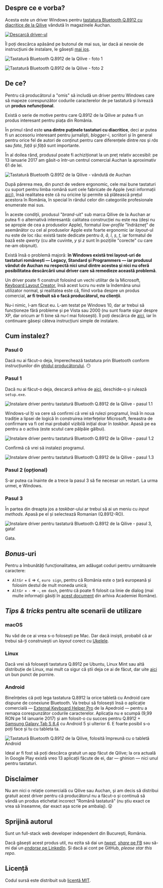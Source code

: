 ## Despre ce e vorba?

Acesta este un driver Windows pentru [tastatura Bluetooth Q.8912 cu diacritice de la Qilive](http://www.qilive.com/ro/produit/tastatura-compacta-bluetooth) vândută în magazinele Auchan.

[![Descarcă driver-ul](https://cloud.githubusercontent.com/assets/581999/21958218/e7a476ce-dab1-11e6-9ab8-c2b75dc99d23.png)](https://github.com/icflorescu/qilive-q8912-kbd-driver-win-ro/releases/download/1.0.0/q8912ro.zip)

Îl poți descărca apăsând pe butonul de mai sus, iar dacă ai nevoie de instrucțiuni de instalare, le găsești [mai jos](#cum-instalez).

![Tastatură Bluetooth Q.8912 de la Qilive - foto 1](https://cloud.githubusercontent.com/assets/581999/21957827/7a028862-daa8-11e6-8102-705b6fa59dce.jpg)

![Tastatură Bluetooth Q.8912 de la Qilive - foto 2](https://cloud.githubusercontent.com/assets/581999/21957831/7a1b7e12-daa8-11e6-854b-82ddc5386772.jpg)

## De ce?

Pentru că producătorul a "omis" să includă un driver pentru Windows care să mapeze corespunzător codurile caracterelor de pe tastatură și livrează un **produs nefuncțional**.

Există o serie de motive pentru care Q.8912 de la Qilive ar putea fi un produs interesant pentru piața din România.

În primul rând este **una dintre puținele tastaturi cu diacritice**, deci ar putea fi un accesoriu interesant pentru jurnaliști, *blogger*-i, scriitori și în general pentru orice fel de autori de conținut pentru care diferențele dintre *ras* și *râs* sau *fata*, *față* și *fâță* sunt importante.

În al doilea rând, produsul poate fi achiziționat la un preț relativ accesibil: pe 13 ianuarie 2017 am găsit-o într-un centrul comercial Auchan la aproximativ 61 de lei.

![Tastatură Bluetooth Q.8912 de la Qilive - vândută de Auchan](https://cloud.githubusercontent.com/assets/581999/21957829/7a03a2ce-daa8-11e6-95b6-20b512d5824b.jpg)

După părerea mea, din punct de vedere ergonomic, cele mai bune tastaturi cu suport pentru limba română sunt cele fabricate de Apple (vezi informații [aici](https://support.apple.com/ro-ro/HT201794)), însă realitatea este că nu oricine își permite să plătească prețul acestora în România, în special în rândul celor din categoriile profesionale enumerate mai sus.

În aceste condiții, produsul "*brand*-uit" sub marca Qilive de la Auchan ar putea fi o alternativă interesantă: calitatea construcției nu este rea (deși nu se apropie de cea a produselor Apple), formatul *low-profile* "îndrăzneț" de asemănător cu cel al produselor Apple este foarte ergonomic iar *layout*-ul nu este de loc rău: există taste dedicate pentru *ă*, *â*, *î*, *ș*, *ț*, iar formatul de bază este *qwerty* (cu alte cuvinte, *y* și *z* sunt în pozițiile "corecte" cu care ne-am obișnuit).

Există însă o problemă majoră: **în Windows există trei layout-uri de tastaturi românești — Legacy, Standard și Programmers — iar produsul vândut de Auchan nu respectă nici unul dintre acestea și nici nu oferă posibilitatea descărcării unui driver care să remedieze această problemă**.

Un driver poate fi construit folosind un vechi utilitar de la Microsoft, [Keyboard Layout Creator](https://www.microsoft.com/en-us/download/details.aspx?id=22339), însă acest lucru nu este la îndemâna unui utilizator normal, și realitatea este că, fiind vorba despre un produs comercial, **ar fi trebuit să o facă producătorul, nu clienții**.

Nu-i nimic, l-am făcut eu. L-am testat pe Windows 10, dar ar trebui să funcționeze fără probleme și pe Vista sau 2000 (nu sunt foarte sigur despre XP, dar oricum ar fi bine să nu-l mai folosești). Îl poți descărca de [aici](https://github.com/icflorescu/qilive-q8912-kbd-driver-win-ro/releases/download/1.0.0/q8912ro.zip), iar în continuare găseși câteva instrucțiuni simple de instalare.

## Cum instalez?

### Pasul 0

Dacă nu ai făcut-o deja, împerechează tastatura prin Bluetooth conform instrucțiunilor din [ghidul  producătorului](http://www.qilive.com/sites/default/files/content/notice/pdf/im_q.8912_qilive_bluetooth_keyboard_2.pdf). :no_mouth:

### Pasul 1

Dacă nu ai făcut-o deja, descarcă arhiva de [aici](https://github.com/icflorescu/qilive-q8912-kbd-driver-win-ro/releases/download/1.0.0/q8912ro.zip), deschide-o și rulează `setup.exe`.

![Instalare driver pentru tastatură Bluetooth Q.8912 de la Qilive - pasul 1.1](https://cloud.githubusercontent.com/assets/581999/21957825/7a01c558-daa8-11e6-9fed-cf3ad3ce40e4.jpg)

Windows-ul îți va cere să confirmi că vrei să rulezi programul, însă în noua tradiție a lipsei de logică în construirea interfețelor Microsoft, fereastra de confirmare va fi cel mai probabil vizibilă inițial doar în *taskbar*. Apasă pe ea pentru a o activa (este scutul care pâlpăie gălbui).

![Instalare driver pentru tastatură Bluetooth Q.8912 de la Qilive - pasul 1.2](https://cloud.githubusercontent.com/assets/581999/21957826/7a028b00-daa8-11e6-802e-67ba972cbb89.jpg)

Confirmă că vrei să instalezi programul.

![Instalare driver pentru tastatură Bluetooth Q.8912 de la Qilive - pasul 1.3](https://cloud.githubusercontent.com/assets/581999/21957830/7a07ad42-daa8-11e6-8f33-759cff85e6b7.jpg)

### Pasul 2 (opțional)

S-ar putea ca înainte de a trece la pasul 3 să fie necesar un restart. La urma urmei, e Windows.

### Pasul 3

În partea din dreapta jos a *taskbar*-ului ar trebui să ai un meniu cu *input methods*. Apasă pe el și selectează Romanian (Q.8912-RO).

![Instalare driver pentru tastatură Bluetooth Q.8912 de la Qilive - pasul 3, gata!](https://cloud.githubusercontent.com/assets/581999/21957828/7a036a84-daa8-11e6-8d62-a92b4f988a05.jpg)

Gata.

## *Bonus*-uri

Pentru a îmbunătăți funcționalitatea, am adăugat coduri pentru următoarele caractere:

- `AltGr` + `E` => `€`, `euro sign`, pentru că România este o țară europeană și folosim destul de mult moneda unică;
- `AltGr` + `-` => `—`, `em dash`, pentru că poate fi folosit ca linie de dialog (mai multe informații găsiți în [acest document](http://www.secarica.ro/std/InstitLingvTastatura-20031008.pdf) din arhiva Academiei Române).

## *Tips & tricks* pentru alte scenarii de utilizare

### macOS

Nu văd de ce ai vrea s-o folosești pe Mac. Dar dacă insiști, probabil că ar trebui să-ți construiești un *layout* corect cu [Ukelele](http://scripts.sil.org/cms/scripts/page.php?site_id=nrsi&id=ukelele).

### Linux

Dacă vrei să folosești tastatura Q.8912 pe Ubuntu, Linux Mint sau altă distribuție de Linux, mai mult ca sigur că știi deja ce ai de făcut, dar uite [aici](https://help.ubuntu.com/community/Custom%20keyboard%20layout%20definitions) un bun punct de pornire.

### Android

Bineînțeles că poți lega tastatura Q.8912 la orice tabletă cu Android care dispune de conexiune Bluetooth. Va trebui să folosești însă o aplicație comercială — [External Keyboard Helper Pro](https://play.google.com/store/apps/details?id=com.apedroid.hwkeyboardhelper&hl=en) de la Apedroid — pentru a remapa corespunzător codurile caracterelor. Aplicația nu e scumpă (9,99 RON pe 14 ianuarie 2017) și am folosit-o cu succes pentru Q.8912 + [Samsung Galaxy Tab S 8.4](http://www.gsmarena.com/samsung_galaxy_tab_s_8_4_lte-6435.php) cu Android 5 și ulterior 6. E foarte posibil s-o poți face și tu cu tableta ta.

![Tastatură Bluetooth Q.8912 de la Qilive, folosită împreună cu o tabletă Android](https://cloud.githubusercontent.com/assets/581999/21958113/1aa0ec1e-daae-11e6-9ab7-351d3f4cbbf2.jpg)

Ideal ar fi fost să poți descărca gratuit un app făcut de Qilive; la ora actuală în Google Play există vreo 13 aplicații făcute de ei, dar — ghinion — nici unul pentru tastaturi.

## Disclaimer

Nu am nici o relație comercială cu Qilive sau Auchan, și am decis să distribui gratuit acest driver pentru că producătorul nu a făcut-o și continuă să vândă un produs etichetat incorect "Română tastatură" (nu știu exact ce vrea să înseamne, dar exact așa scrie pe ambalaj). :astonished:

## Sprijină autorul

Sunt un full-stack web developer independent din București, România.

Dacă găsești acest produs util, nu ezita să dai un [*tweet*](http://twitter.com/share?text=Driver%20Windows%20pentru%20tastatură%20Bluetooth%20Qilive%20Q.8912%20de%20la%20Auchan!&amp;url=http%3A%2F%2Fgithub.com/icflorescu/qilive-q8912-kbd-driver-win-ro&amp;hashtags=tastatura,română,qilive&amp;via=icflorescu), [*share* pe FB](https://www.facebook.com/sharer/sharer.php?u=https%3A%2F%2Fgithub.com%2Ficflorescu%2Fqilive-q8912-kbd-driver-win-ro) sau să-mi dai un [*endorse* pe LinkedIn](https://www.linkedin.com/in/icflorescu). Și dacă ai cont pe GitHub, *please star this repo*.

## Licență

Codul sursă este distribuit sub [licență MIT](https://github.com/icflorescu/qilive-q8912-kbd-driver-win-ro/blob/master/LICENSE).    
